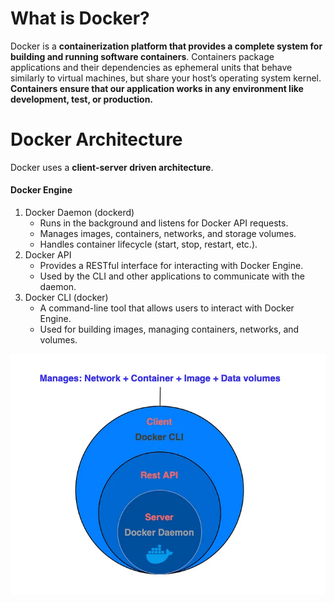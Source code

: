 # What is Docker?
Docker is a **containerization platform that provides a complete system for building and running software containers**. Containers package applications and their dependencies as ephemeral units that behave similarly to virtual machines, but share your host’s operating system kernel. **Containers ensure that our application works in any environment like development, test, or production.**

# Docker Architecture
Docker uses a **client-server driven architecture**.

#### Docker Engine
1. Docker Daemon (dockerd)
    - Runs in the background and listens for Docker API requests.
    - Manages images, containers, networks, and storage volumes.
    - Handles container lifecycle (start, stop, restart, etc.).
2. Docker API 
    - Provides a RESTful interface for interacting with Docker Engine.
    - Used by the CLI and other applications to communicate with the daemon.
3. Docker CLI (docker)
    - A command-line tool that allows users to interact with Docker Engine.
    - Used for building images, managing containers, networks, and volumes.

![Reference Image](/Docker/screenshort/docker_engine.png)



